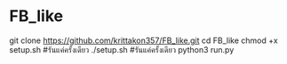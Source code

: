 # FB_like
git clone https://github.com/krittakon357/FB_like.git
cd FB_like
chmod +x setup.sh #รันแค่ครั้งเดียว
./setup.sh    #รันแค่ครั้งเดียว
python3 run.py
